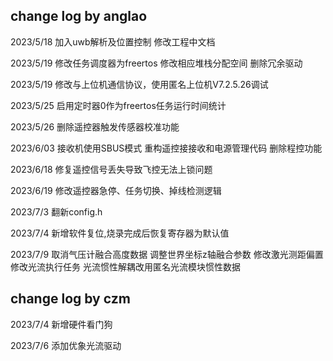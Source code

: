 ## change log by anglao

2023/5/18 	加入uwb解析及位置控制 修改工程中文档

2023/5/19 	修改任务调度器为freertos 修改相应堆栈分配空间 删除冗余驱动

2023/5/19 	修改与上位机通信协议，使用匿名上位机V7.2.5.26调试

2023/5/25 	启用定时器0作为freertos任务运行时间统计

2023/5/26 	删除遥控器触发传感器校准功能

2023/6/03	接收机使用SBUS模式
			重构遥控接接收和电源管理代码
			删除程控功能
		  
2023/6/18 	修复遥控信号丢失导致飞控无法上锁问题

2023/6/19 	修改遥控器急停、任务切换、掉线检测逻辑

2023/7/3  	翻新config.h


2023/7/4  	新增软件复位,烧录完成后恢复寄存器为默认值

2023/7/9	取消气压计融合高度数据
			调整世界坐标z轴融合参数
			修改激光测距偏置
			修改光流执行任务 
			光流惯性解耦改用匿名光流模块惯性数据
## change log by czm


2023/7/4  	新增硬件看门狗

2023/7/6  	添加优象光流驱动



  